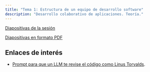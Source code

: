 ```yaml
---
title: "Tema 1: Estructura de un equipo de desarrollo software"
description: "Desarrollo colaborativo de aplicaciones. Teoría."
---
```


[Diapositivas de la sesión](/dca-gii/diapositivas/teoria/02-estructura-ed.html)

[Diapositivas en formato PDF](/dca-gii/pdf-diapositivas/l01.pdf)

## Enlaces de interés
- [Prompt para que un LLM te revise el código como Linus Torvalds](https://gist.github.com/afshawnlotfi/044ed6649bf905d0bd33c79f7d15f254).